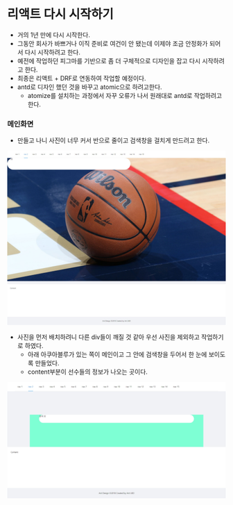 # 리액트 다시 시작하기

- 거의 1년 만에 다시 시작한다.
- 그동안 회사가 바쁘거나 이직 준비로 여건이 안 됐는데 이제야 조금 안정화가 되어서 다시 시작하려고 한다.
- 예전에 작업하던 피그마를 기반으로 좀 더 구체적으로 디자인을 잡고 다시 시작하려고 한다.
- 최종은 리액트 + DRF로 연동하여 작업할 예정이다.
- antd로 디자인 했던 것을 바꾸고 atomic으로 하려고한다. 
  - atomize를 설치하는 과정에서 자꾸 오류가 나서 원래대로 antd로 작업하려고 한다.


### 메인화면

- 만들고 나니 사진이 너무 커서 반으로 줄이고 검색창을 걸치게 만드려고 한다.

![nba_react_01](img/nba_react_01.jpg)

- 사진을 먼저 배치하려니 다른 div들이 깨질 것 같아 우선 사진을 제외하고 작업하기로 하였다.
  - 아래 아쿠아블루가 있는 쪽이 메인이고 그 안에 검색창을 두어서 한 눈에 보이도록 만들었다.
  - content부분이 선수들의 정보가 나오는 곳이다.

![nba_react_02](img/nba_react_02.jpg)